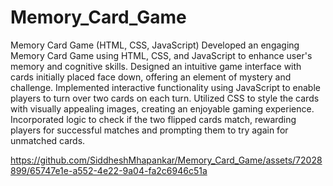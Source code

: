 # Memory_Card_Game

Memory Card Game (HTML, CSS, JavaScript)
Developed an engaging Memory Card Game using HTML, CSS, and JavaScript to enhance user's memory and cognitive skills.
Designed an intuitive game interface with cards initially placed face down, offering an element of mystery and challenge.
Implemented interactive functionality using JavaScript to enable players to turn over two cards on each turn.
Utilized CSS to style the cards with visually appealing images, creating an enjoyable gaming experience.
Incorporated logic to check if the two flipped cards match, rewarding players for successful matches and prompting them to try again for unmatched cards.






https://github.com/SiddheshMhapankar/Memory_Card_Game/assets/72028899/65747e1e-a552-4e22-9a04-fa2c6946c51a


